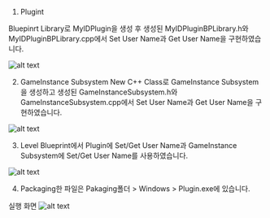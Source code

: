 1. Plugint

Bluepinrt Library로 MyIDPlugin을 생성 후 생성된 MyIDPluginBPLibrary.h와 MyIDPluginBPLibrary.cpp에서 Set User Name과 Get User Name을 구현하였습니다.

![alt text](image.png)



2. GameInstance Subsystem
New C++ Class로 GameInstance Subsystem을 생성하고 생성된 GameInstanceSubsystem.h와 GameInstanceSubsystem.cpp에서 Set User Name과 Get User Name을 구현하였습니다.

![alt text](image-1.png)



3. Level Blueprint에서 Plugin에 Set/Get User Name과 GameInstance Subsystem에 Set/Get User Name를 사용하였습니다.

![alt text](image-2.png)


4. Packaging한 파일은 Pakaging폴더 > Windows > Plugin.exe에 있습니다.


실행 화면
![alt text](image-3.png)